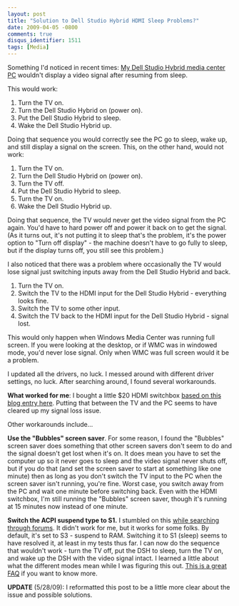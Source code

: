 ```yaml
---
layout: post
title: "Solution to Dell Studio Hybrid HDMI Sleep Problems?"
date: 2009-04-05 -0800
comments: true
disqus_identifier: 1511
tags: [Media]
---
```

Something I'd noticed in recent times: [My Dell Studio Hybrid media
center
PC](/archive/2008/09/29/dell-studio-hybrid-media-center-installed.aspx)
wouldn't display a video signal after resuming from sleep.

This would work:

1.  Turn the TV on.
2.  Turn the Dell Studio Hybrid on (power on).
3.  Put the Dell Studio Hybrid to sleep.
4.  Wake the Dell Studio Hybrid up.

Doing that sequence you would correctly see the PC go to sleep, wake up,
and still display a signal on the screen. This, on the other hand, would
not work:

1.  Turn the TV on.
2.  Turn the Dell Studio Hybrid on (power on).
3.  Turn the TV off.
4.  Put the Dell Studio Hybrid to sleep.
5.  Turn the TV on.
6.  Wake the Dell Studio Hybrid up.

Doing that sequence, the TV would never get the video signal from the PC
again. You'd have to hard power off and power it back on to get the
signal. (As it turns out, it's not putting it to sleep that's the
problem, it's the power option to "Turn off display" - the machine
doesn't have to go fully to sleep, but if the display turns off, you
still see this problem.)

I also noticed that there was a problem where occasionally the TV would
lose signal just switching inputs away from the Dell Studio Hybrid and
back.

1.  Turn the TV on.
2.  Switch the TV to the HDMI input for the Dell Studio Hybrid -
    everything looks fine.
3.  Switch the TV to some other input.
4.  Switch the TV back to the HDMI input for the Dell Studio Hybrid -
    signal lost.

This would only happen when Windows Media Center was running full
screen. If you were looking at the desktop, or if WMC was in windowed
mode, you'd never lose signal. Only when WMC was full screen would it be
a problem.

I updated all the drivers, no luck. I messed around with different
driver settings, no luck. After searching around, I found several
workarounds.

**What worked for me**: I bought a little \$20 HDMI switchbox [based on
this blog entry here](http://www.edbott.com/weblog/?p=2480). Putting
that between the TV and the PC seems to have cleared up my signal loss
issue.

Other workarounds include...

**Use the "Bubbles" screen saver**. For some reason, I found the
"Bubbles" screen saver does something that other screen savers don't
seem to do and the signal doesn't get lost when it's on. It does mean
you have to set the computer up so it never goes to sleep and the video
signal never shuts off, but if you do that (and set the screen saver to
start at something like one minute) then as long as you don't switch the
TV input to the PC when the screen saver isn't running, you're fine.
Worst case, you switch away from the PC and wait one minute before
switching back. Even with the HDMI switchbox, I'm still running the
"Bubbles" screen saver, though it's running at 15 minutes now instead of
one minute.

**Switch the ACPI suspend type to S1.** I stumbled on this [while
searching through
forums](http://thegreenbutton.com/forums/3/297763/ShowThread.aspx). It
didn't work for me, but it works for some folks. By default, it's set to
S3 - suspend to RAM. Switching it to S1 (sleep) seems to have resolved
it, at least in my tests thus far. I can now do the sequence that
wouldn't work - turn the TV off, put the DSH to sleep, turn the TV on,
and wake up the DSH with the video signal intact. I learned a little
about what the different modes mean while I was figuring this out. [This
is a great FAQ](http://www.lifsoft.com/power/faq.htm) if you want to
know more.

**UPDATE** (5/28/09): I reformatted this post to be a little more clear
about the issue and possible solutions.

